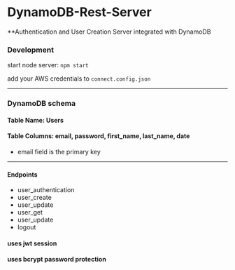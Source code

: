 # DynamoDB-Rest-Server 
**Authentication and User Creation Server integrated with DynamoDB

### Development

 start node server: `npm start`

 add your AWS credentials to `connect.config.json`

___

### DynamoDB schema

#### Table Name: Users

#### Table Columns: email, password, first_name, last_name, date
   - email field is the primary key

___

#### Endpoints

- user_authentication
- user_create
- user_update 
- user_get
- user_update
- logout

#### uses jwt session
#### uses bcrypt password protection








